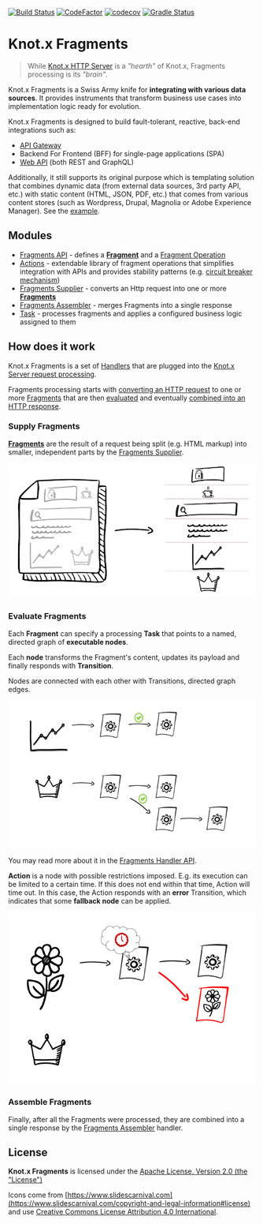 [![Build Status](https://dev.azure.com/knotx/Knotx/_apis/build/status/Knotx.knotx-fragments?branchName=master)](https://dev.azure.com/knotx/Knotx/_build/latest?definitionId=10&branchName=master)
[![CodeFactor](https://www.codefactor.io/repository/github/knotx/knotx-fragments/badge)](https://www.codefactor.io/repository/github/knotx/knotx-fragments)
[![codecov](https://codecov.io/gh/Knotx/knotx-fragments/branch/master/graph/badge.svg)](https://codecov.io/gh/Knotx/knotx-fragments)
[![Gradle Status](https://gradleupdate.appspot.com/Knotx/knotx-fragments/status.svg)](https://gradleupdate.appspot.com/Knotx/knotx-fragments/status)

# Knot.x Fragments

> While [Knot.x HTTP Server](https://github.com/Knotx/knotx-server-http) is a _"hearth"_ of Knot.x, 
> Fragments processing is its _"brain"_.

Knot.x Fragments is a Swiss Army knife for **integrating with various data sources**. It provides 
instruments that transform business use cases into implementation logic ready for evolution.

Knot.x Fragments is designed to build fault-tolerant, reactive, back-end integrations such as:
- [API Gateway](https://github.com/Knotx/knotx-example-project#api-gateway--web-api)
- Backend For Frontend (BFF) for single-page applications (SPA)
- [Web API](https://github.com/Knotx/knotx-example-project#api-gateway--web-api) (both REST and GraphQL)

Additionally, it still supports its original purpose which is templating solution 
that combines dynamic data (from external data sources, 3rd party API, etc.) with static content (HTML, 
JSON, PDF, etc.) that comes from various content stores (such as Wordpress, Drupal, Magnolia or 
Adobe Experience Manager). See the [example](https://github.com/Knotx/knotx-example-project#template-processing).

## Modules

- [Fragments API](https://github.com/Knotx/knotx-fragments/tree/master/api) - defines a [**Fragment**](https://github.com/Knotx/knotx-fragments/tree/master/api#fragment) 
and a [Fragment Operation](https://github.com/Knotx/knotx-fragments/tree/master/api#fragment-operation)
- [Actions](https://github.com/Knotx/knotx-fragments/tree/master/action) - extendable 
library of fragment operations that simplifies integration with APIs and provides stability 
patterns (e.g. [circuit breaker mechanism](https://github.com/Knotx/knotx-fragments/tree/master/action/library#circuit-breaker-behaviour))
- [Fragments Supplier](https://github.com/Knotx/knotx-fragments/tree/master/supplier) - converts an Http request into one or more [**Fragments**](https://github.com/Knotx/knotx-fragments/tree/master/api#knotx-fragment-api)
- [Fragments Assembler](https://github.com/Knotx/knotx-fragments/tree/master/assembler) - merges Fragments into a single response
- [Task](https://github.com/Knotx/knotx-fragments/tree/master/task) - processes fragments and applies a configured business logic assigned to them

## How does it work

Knot.x Fragments is a set of [Handlers](https://github.com/Knotx/knotx-server-http/tree/master/api#routing-handlers)
that are plugged into the [Knot.x Server request processing](https://github.com/Knotx/knotx-server-http#how-does-it-work).

Fragments processing starts with [converting an HTTP request](#supply-fragments) to one or more
[Fragments](https://github.com/Knotx/knotx-fragments/tree/master/api#knotx-fragment-api) that are 
then [evaluated](#evaluate-fragments) and eventually [combined into an HTTP response](#assemble-fragments).

### Supply Fragments

[**Fragments**](https://github.com/Knotx/knotx-fragments/tree/master/api#knotx-fragment-api) 
are the result of a request being split (e.g. HTML markup) into smaller, independent parts by the
[Fragments Supplier](https://github.com/Knotx/knotx-fragments/tree/master/supplier).

![Fragments](https://github.com/Knotx/knotx-fragments/raw/master/assets/images/fragments_supplier.png)

### Evaluate Fragments

Each **Fragment** can specify a processing **Task** that points to a named, directed graph of **executable nodes**.

Each **node** transforms the Fragment's content, updates its payload and finally responds with **Transition**.

Nodes are connected with each other with Transitions, directed graph edges.

<img src="https://github.com/Knotx/knotx-fragments/raw/master/assets/images/graph_processing.png" width="700">

You may read more about it in the [Fragments Handler API](https://github.com/Knotx/knotx-fragments/tree/master/handler/api).

**Action** is a node with possible restrictions imposed. E.g. its execution
can be limited to a certain time. If this does not end within that time, Action will time out. 
In this case, the Action responds with an **error** Transition, which indicates that some **fallback node** can be applied.

<img src="https://github.com/Knotx/knotx-fragments/raw/master/assets/images/graph_processing_failure.png" width="500">

### Assemble Fragments

Finally, after all the Fragments were processed, they are combined into a single response by the 
[Fragments Assembler](https://github.com/Knotx/knotx-fragments/tree/master/assembler) handler.

## License
**Knot.x Fragments** is licensed under the [Apache License, Version 2.0 (the "License")](https://www.apache.org/licenses/LICENSE-2.0.txt)

Icons come from [https://www.slidescarnival.com](https://www.slidescarnival.com/copyright-and-legal-information#license) and 
use [Creative Commons License Attribution 4.0 International](https://creativecommons.org/licenses/by/4.0/).
